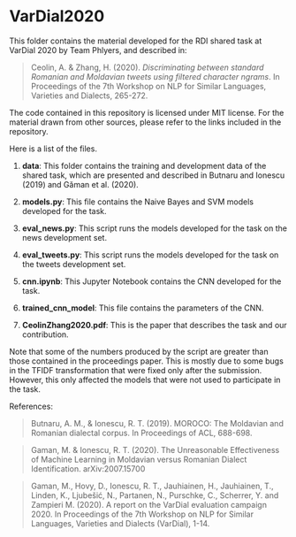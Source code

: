 # VarDial2020

This folder contains the material developed for the RDI shared task at VarDial 2020 by Team Phlyers, and described in:

> Ceolin, A. & Zhang, H. (2020). *Discriminating between standard Romanian and Moldavian tweets using filtered character ngrams*. In Proceedings of the 7th Workshop on NLP for Similar Languages, Varieties and Dialects, 265-272.

The code contained in this repository is licensed under MIT license. For the material drawn from other sources, please refer to the links included in the repository.

Here is a list of the files.

1. **data**: This folder contains the training and development data of the shared task, which are presented and described in Butnaru and Ionescu (2019) and Găman et al. (2020).

2. **models.py**: This file contains the Naive Bayes and SVM models developed for the task.

3. **eval_news.py**: This script runs the models developed for the task on the news development set. 

4. **eval_tweets.py**: This script runs the models developed for the task on the tweets development set.

5. **cnn.ipynb**: This Jupyter Notebook contains the CNN developed for the task.

6. **trained_cnn_model**: This file contains the parameters of the CNN.

7. **CeolinZhang2020.pdf**: This is the paper that describes the task and our contribution.

Note that some of the numbers produced by the script are greater than those contained in the proceedings paper. This is mostly due to some bugs in the TFIDF transformation that were fixed only after the submission. However, this only affected the models that were not used to participate in the task.

References:

> Butnaru, A. M., & Ionescu, R. T. (2019). MOROCO: The Moldavian and Romanian dialectal corpus. In Proceedings of ACL, 688-698.

> Gaman, M. & Ionescu, R. T. (2020). The Unreasonable Effectiveness of Machine Learning in Moldavian versus Romanian Dialect Identification. arXiv:2007.15700

> Gaman, M., Hovy, D., Ionescu, R. T., Jauhiainen, H., Jauhiainen, T., Linden, K., Ljubešić, N., Partanen, N., Purschke, C., Scherrer, Y. and Zampieri M.  (2020). A report on the VarDial evaluation campaign 2020. In Proceedings of the 7th Workshop on NLP for Similar Languages, Varieties and Dialects (VarDial), 1-14.








